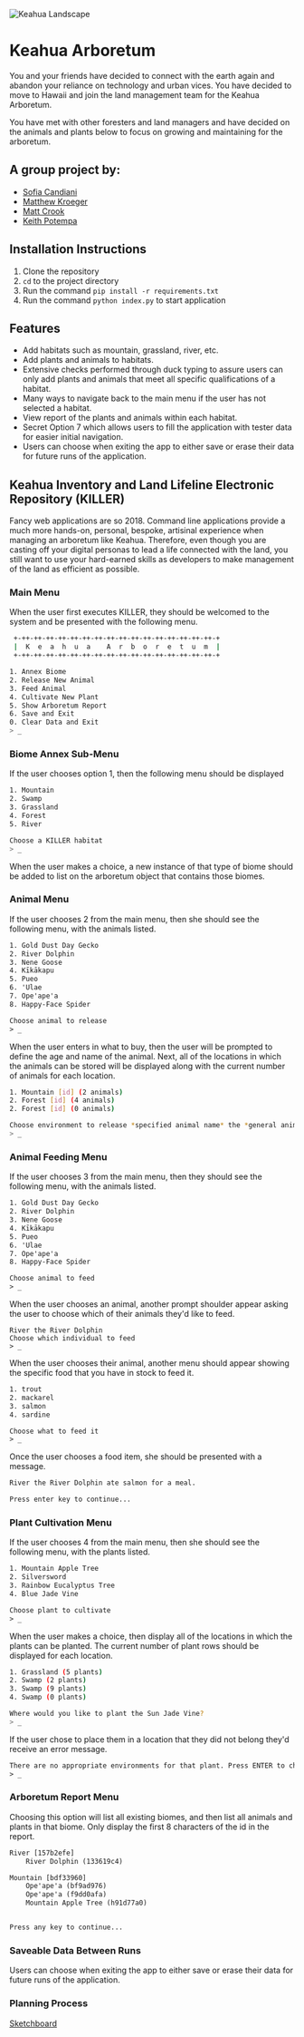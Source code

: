 ![Keahua Landscape](./keahua.jpeg)

# Keahua Arboretum

You and your friends have decided to connect with the earth again and abandon your reliance on technology and urban vices. You have decided to move to Hawaii and join the land management team for the Keahua Arboretum.

You have met with other foresters and land managers and have decided on the animals and plants below to focus on growing and maintaining for the arboretum.

## A group project by:

- [Sofia Candiani](https://github.com/sncandiani)
- [Matthew Kroeger](https://github.com/mKroogz)
- [Matt Crook](https://github.com/MattCrook)
- [Keith Potempa](https://github.com/keithrpotempa)

## Installation Instructions
1. Clone the repository
1. `cd` to the project directory
1. Run the command `pip install -r requirements.txt`
1. Run the command `python index.py` to start application 

## Features

* Add habitats such as mountain, grassland, river, etc. 
* Add plants and animals to habitats. 
* Extensive checks performed through duck typing to assure users can only add plants and animals that meet all specific qualifications of a habitat.
* Many ways to navigate back to the main menu if the user has not selected a habitat.
* View report of the plants and animals within each habitat.
* Secret Option 7 which allows users to fill the application with tester data for easier initial navigation.
* Users can choose when exiting the app to either save or erase their data for future runs of the application.


## Keahua Inventory and Land Lifeline Electronic Repository (KILLER)

Fancy web applications are so 2018. Command line applications provide a much more hands-on, personal, bespoke, artisinal experience when managing an arboretum like Keahua. Therefore, even though you are casting off your digital personas to lead a life connected with the land, you still want to use your hard-earned skills as developers to make management of the land as efficient as possible.

### Main Menu

When the user first executes KILLER, they should be welcomed to the system and be presented with the following menu.

```sh
 +-++-++-++-++-++-++-++-++-++-++-++-++-++-++-++-++-+
 |  K  e  a  h  u  a    A  r  b  o  r  e  t  u  m  |
 +-++-++-++-++-++-++-++-++-++-++-++-++-++-++-++-++-+

1. Annex Biome
2. Release New Animal
3. Feed Animal
4. Cultivate New Plant
5. Show Arboretum Report
6. Save and Exit
0. Clear Data and Exit
> _
```

### Biome Annex Sub-Menu

If the user chooses option 1, then the following menu should be displayed

```sh
1. Mountain
2. Swamp
3. Grassland
4. Forest
5. River

Choose a KILLER habitat
> _
```

When the user makes a choice, a new instance of that type of biome should be added to list on the arboretum object that contains those biomes.

### Animal Menu

If the user chooses 2 from the main menu, then she should see the following menu, with the animals listed.

```html
1. Gold Dust Day Gecko
2. River Dolphin
3. Nene Goose
4. Kīkākapu
5. Pueo
6. 'Ulae
7. Ope'ape'a
8. Happy-Face Spider

Choose animal to release
> _
```

When the user enters in what to buy, then the user will be prompted to define the age and name of the animal. Next, all of the locations in which the animals can be stored will be displayed along with the current number of animals for each location.

```sh
1. Mountain [id] (2 animals)
2. Forest [id] (4 animals)
2. Forest [id] (0 animals)

Choose environment to release *specified animal name* the *general animal type*
> _
```

### Animal Feeding Menu

If the user chooses 3 from the main menu, then they should see the following menu, with the animals listed.

```html
1. Gold Dust Day Gecko
2. River Dolphin
3. Nene Goose
4. Kīkākapu
5. Pueo
6. 'Ulae
7. Ope'ape'a
8. Happy-Face Spider

Choose animal to feed
> _
```
When the user chooses an animal, another prompt shoulder appear asking the user to choose which of their animals they'd like to feed. 
```
River the River Dolphin
Choose which individual to feed 
> _
```
When the user chooses their animal, another menu should appear showing the specific food that you have in stock to feed it.

```html
1. trout
2. mackarel
3. salmon
4. sardine

Choose what to feed it
> _
```

Once the user chooses a food item, she should be presented with a message.

```html
River the River Dolphin ate salmon for a meal.

Press enter key to continue...
```

### Plant Cultivation Menu

If the user chooses 4 from the main menu, then she should see the following menu, with the plants listed.

```html
1. Mountain Apple Tree
2. Silversword
3. Rainbow Eucalyptus Tree
4. Blue Jade Vine

Choose plant to cultivate
> _
```

When the user makes a choice, then display all of the locations in which the plants can be planted. The current number of plant rows should be displayed for each location.

```sh
1. Grassland (5 plants)
2. Swamp (2 plants)
3. Swamp (9 plants)
4. Swamp (0 plants)

Where would you like to plant the Sun Jade Vine?
> _
```

If the user chose to place them in a location that they did not belong they'd receive an error message.

```html
There are no appropriate environments for that plant. Press ENTER to choose a new plant.
> _
```

### Arboretum Report Menu

Choosing this option will list all existing biomes, and then list all animals and plants in that biome. Only display the first 8 characters of the id in the report.

```html
River [157b2efe]
    River Dolphin (133619c4)

Mountain [bdf33960]
    Ope'ape'a (bf9ad976)
    Ope'ape'a (f9dd0afa)
    Mountain Apple Tree (h91d77a0)


Press any key to continue...
```

### Saveable Data Between Runs

Users can choose when exiting the app to either save or erase their data for future runs of the application.


### Planning Process
[Sketchboard](https://sketchboard.me/rB63PJFAWKFL#/)